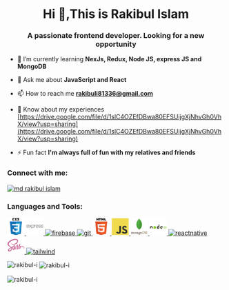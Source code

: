 <h1 align="center">Hi 👋,This is Rakibul Islam</h1>
<h3 align="center">A passionate frontend developer. Looking for a new opportunity</h3>

- 🌱 I’m currently learning **NexJs, Redux, Node JS, express JS and MongoDB**

- 💬 Ask me about **JavaScript and React**

- 📫 How to reach me **rakibuli81336@gmail.com**

- 📄 Know about my experiences [https://drive.google.com/file/d/1slC4OZEfDBwa80EFSUijgXjNhvGh0VhX/view?usp=sharing](https://drive.google.com/file/d/1slC4OZEfDBwa80EFSUijgXjNhvGh0VhX/view?usp=sharing)

- ⚡ Fun fact **I'm always full of fun with my relatives and friends**

<h3 align="left">Connect with me:</h3>
<p align="left">
<a href="https://linkedin.com/in/md rakibul islam" target="blank"><img align="center" src="https://raw.githubusercontent.com/rahuldkjain/github-profile-readme-generator/master/src/images/icons/Social/linked-in-alt.svg" alt="md rakibul islam" height="30" width="40" /></a>
</p>

<h3 align="left">Languages and Tools:</h3>
<p align="left"> <a href="https://www.w3schools.com/css/" target="_blank" rel="noreferrer"> <img src="https://raw.githubusercontent.com/devicons/devicon/master/icons/css3/css3-original-wordmark.svg" alt="css3" width="40" height="40"/> </a> <a href="https://expressjs.com" target="_blank" rel="noreferrer"> <img src="https://raw.githubusercontent.com/devicons/devicon/master/icons/express/express-original-wordmark.svg" alt="express" width="40" height="40"/> </a> <a href="https://firebase.google.com/" target="_blank" rel="noreferrer"> <img src="https://www.vectorlogo.zone/logos/firebase/firebase-icon.svg" alt="firebase" width="40" height="40"/> </a> <a href="https://git-scm.com/" target="_blank" rel="noreferrer"> <img src="https://www.vectorlogo.zone/logos/git-scm/git-scm-icon.svg" alt="git" width="40" height="40"/> </a> <a href="https://www.w3.org/html/" target="_blank" rel="noreferrer"> <img src="https://raw.githubusercontent.com/devicons/devicon/master/icons/html5/html5-original-wordmark.svg" alt="html5" width="40" height="40"/> </a> <a href="https://developer.mozilla.org/en-US/docs/Web/JavaScript" target="_blank" rel="noreferrer"> <img src="https://raw.githubusercontent.com/devicons/devicon/master/icons/javascript/javascript-original.svg" alt="javascript" width="40" height="40"/> </a> <a href="https://www.mongodb.com/" target="_blank" rel="noreferrer"> <img src="https://raw.githubusercontent.com/devicons/devicon/master/icons/mongodb/mongodb-original-wordmark.svg" alt="mongodb" width="40" height="40"/> </a> <a href="https://nodejs.org" target="_blank" rel="noreferrer"> <img src="https://raw.githubusercontent.com/devicons/devicon/master/icons/nodejs/nodejs-original-wordmark.svg" alt="nodejs" width="40" height="40"/> </a> <a href="https://reactnative.dev/" target="_blank" rel="noreferrer"> <img src="https://reactnative.dev/img/header_logo.svg" alt="reactnative" width="40" height="40"/> </a> <a href="https://sass-lang.com" target="_blank" rel="noreferrer"> <img src="https://raw.githubusercontent.com/devicons/devicon/master/icons/sass/sass-original.svg" alt="sass" width="40" height="40"/> </a> <a href="https://tailwindcss.com/" target="_blank" rel="noreferrer"> <img src="https://www.vectorlogo.zone/logos/tailwindcss/tailwindcss-icon.svg" alt="tailwind" width="40" height="40"/> </a> </p>

<p><img align="left" src="https://github-readme-stats.vercel.app/api/top-langs?username=rakibul-i&show_icons=true&locale=en&layout=compact" alt="rakibul-i" /></p>

<p>&nbsp;<img align="center" src="https://github-readme-stats.vercel.app/api?usernamerakibul-i&show_icons=true&locale=en" alt="rakibul-i" /></p>

<p><img align="center" src="https://github-readme-streak-stats.herokuapp.com/?user=rakibul-i&" alt="rakibul-i" /></p>
